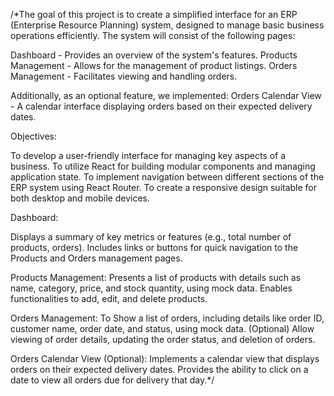 /*The goal of this project is to create a simplified interface for an ERP (Enterprise Resource Planning) system, designed to manage basic business operations efficiently. The system will consist of the following pages:

Dashboard - Provides an overview of the system's features.
Products Management - Allows for the management of product listings.
Orders Management - Facilitates viewing and handling orders.

Additionally, as an optional feature, we implemented:
Orders Calendar View - A calendar interface displaying orders based on their expected delivery dates.

Objectives:

To develop a user-friendly interface for managing key aspects of a business.
To utilize React for building modular components and managing application state.
To implement navigation between different sections of the ERP system using React Router.
To create a responsive design suitable for both desktop and mobile devices.

Dashboard:

Displays a summary of key metrics or features (e.g., total number of products, orders).
Includes links or buttons for quick navigation to the Products and Orders management pages.

Products Management:
Presents a list of products with details such as name, category, price, and stock quantity, using mock data.
Enables functionalities to add, edit, and delete products.

Orders Management:
To Show a list of orders, including details like order ID, customer name, order date, and status, using mock data.
(Optional) Allow viewing of order details, updating the order status, and deletion of orders.

Orders Calendar View (Optional):
Implements a calendar view that displays orders on their expected delivery dates.
Provides the ability to click on a date to view all orders due for delivery that day.*/
